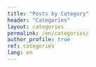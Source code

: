 ```yaml
---
title: "Posts by Category"
header: "Categories"
layout: categories
permalink: /en/categories/
author_profile: true
ref: categories
lang: en
---
```

